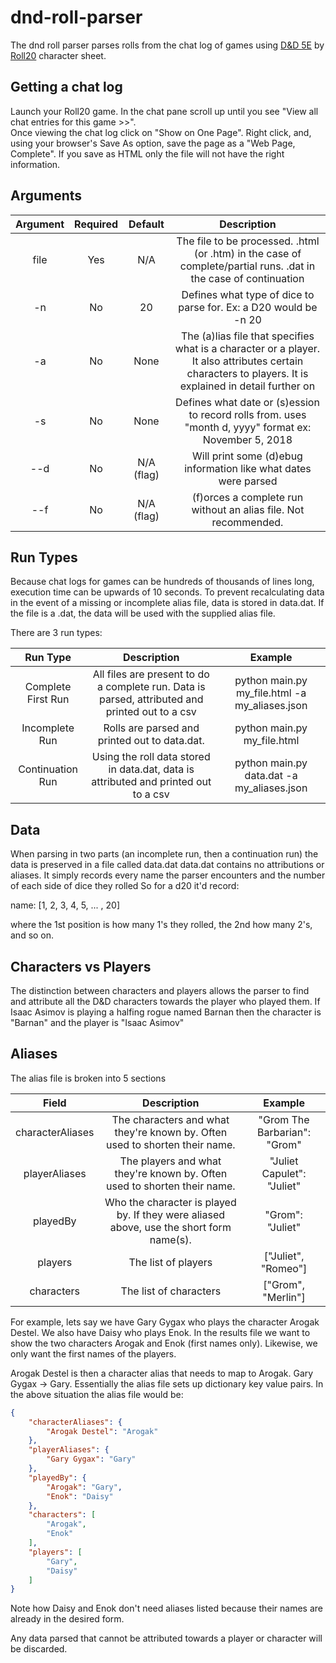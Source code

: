# dnd-roll-parser
The dnd roll parser parses rolls from the chat log of games using [D&D 5E](https://help.roll20.net/hc/en-us/articles/360037773573-D-D-5E-by-Roll20) by [Roll20](https://roll20.net/) character sheet. 

## Getting a chat log
Launch your Roll20 game. In the chat pane scroll up until you see "View all chat entries for this game >>". <br>
Once viewing the chat log click on "Show on One Page". Right click, and, using your browser's Save As option, save the page as a "Web Page, Complete". If you save as HTML only the file will not have the right information.
## Arguments

| Argument | Required | Default | Description |
| :---: | :---: | :---: | :---: |
| file | Yes | N/A | The file to be processed. .html (or .htm) in the case of complete/partial runs. .dat in the case of continuation |
| -n | No | 20 | Defines what type of dice to parse for. Ex: a D20 would be -n 20 |
| -a | No | None | The (a)lias file that specifies what is a character or a player. It also attributes certain characters to players. It is explained in detail further on |
| -s | No | None | Defines what date or (s)ession to record rolls from. uses "month d, yyyy" format ex: November 5, 2018 |
| --d | No | N/A (flag) | Will print some (d)ebug information like what dates were parsed |
| --f | No | N/A (flag) | (f)orces a complete run without an alias file. Not recommended. |

## Run Types
Because chat logs for games can be hundreds of thousands of lines long, execution time can be upwards of 10 seconds. To prevent recalculating data in the event of a missing or incomplete alias file, data is stored in data.dat. If the file is a .dat, the data will be used with the supplied alias file.<br/>

There are 3 run types:<br/>

| Run Type | Description | Example |
| :---: | :---: | :---: |
| Complete First Run | All files are present to do a complete run. Data is parsed, attributed and printed out to a csv | python main.py my_file.html -a my_aliases.json |
| Incomplete Run | Rolls are parsed and printed out to data.dat. | python main.py my_file.html
| Continuation Run | Using the roll data stored in data.dat, data is attributed and printed out to a csv | python main.py data.dat -a my_aliases.json


## Data
When parsing in two parts (an incomplete run, then a continuation run) the data is preserved in a file called data.dat
data.dat contains no attributions or aliases. It simply records every name the parser encounters and the number of each side of dice they rolled
So for a d20 it'd record:

name: [1, 2, 3, 4, 5, ... , 20]

where the 1st position is how many 1's they rolled, the 2nd how many 2's, and so on. 

## Characters vs Players
The distinction between characters and players allows the parser to find and attribute all the D&D characters towards the player who played them.
If Isaac Asimov is playing a halfing rogue named Barnan then the character is "Barnan" and the player is "Isaac Asimov"


## Aliases
The alias file is broken into 5 sections

| Field | Description | Example |
| :---: | :---: | :---: |
| characterAliases | The characters and what they're known by. Often used to shorten their name. | "Grom The Barbarian": "Grom"
| playerAliases | The players and what they're known by. Often used to shorten their name. | "Juliet Capulet": "Juliet"
| playedBy | Who the character is played by. If they were aliased above, use the short form name(s). | "Grom": "Juliet" 
| players | The list of players | ["Juliet", "Romeo"] 
| characters | The list of characters | ["Grom", "Merlin"]

For example, lets say we have Gary Gygax who plays the character Arogak Destel. We also have Daisy who plays Enok. In the results file  we want to show the two characters Arogak and Enok (first names only). Likewise, we only want the first names of the players.<br/>

Arogak Destel is then a character alias that needs to map to Arogak. Gary Gygax -> Gary. Essentially the alias file sets up dictionary key value pairs. In the above situation the alias file would be:<br/>


```json
{
    "characterAliases": {
        "Arogak Destel": "Arogak"
    },
    "playerAliases": {
        "Gary Gygax": "Gary"
    },
    "playedBy": {
        "Arogak": "Gary",
        "Enok": "Daisy"
    },
    "characters": [
        "Arogak",
        "Enok"
    ],
    "players": [
        "Gary",
        "Daisy"
    ]
}
```
Note how Daisy and Enok don't need aliases listed because their names are already in the desired form. <br/>

Any data parsed that cannot be attributed towards a player or character will be discarded. 
